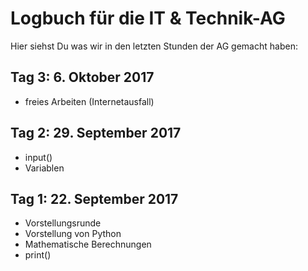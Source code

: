 # Logbuch für die IT & Technik-AG
Hier siehst Du was wir in den letzten Stunden der AG gemacht haben:

## Tag 3: 6. Oktober 2017
- freies Arbeiten (Internetausfall)

## Tag 2: 29. September 2017
- input()
- Variablen

## Tag 1: 22. September 2017
- Vorstellungsrunde
- Vorstellung von Python
- Mathematische Berechnungen
- print()
